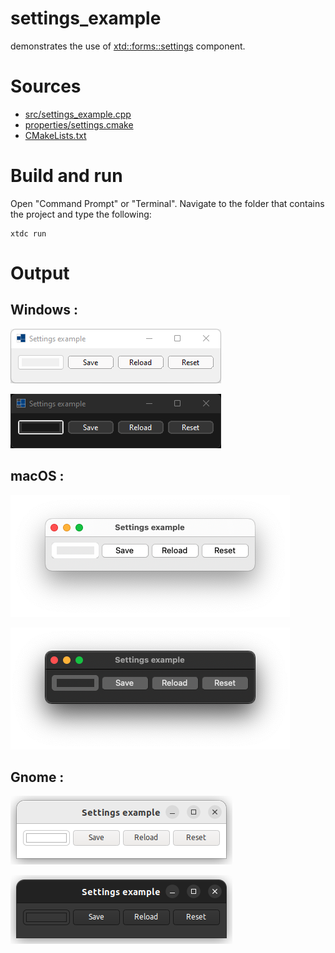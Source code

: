 # settings_example

demonstrates the use of [xtd::forms::settings](https://gammasoft71.github.io/xtd/reference_guides/latest/classxtd_1_1forms_1_1settings.html) component.

# Sources

* [src/settings_example.cpp](src/settings_example.cpp)
* [properties/settings.cmake](properties/settings.cmake)
* [CMakeLists.txt](CMakeLists.txt)


# Build and run

Open "Command Prompt" or "Terminal". Navigate to the folder that contains the project and type the following:

```shell
xtdc run
```

# Output

## Windows :

![Screenshot](../../../../docs/pictures/examples/settings_example_w.png)

![Screenshot](../../../../docs/pictures/examples/settings_example_wd.png)

## macOS :

![Screenshot](../../../../docs/pictures/examples/settings_example_m.png)

![Screenshot](../../../../docs/pictures/examples/settings_example_md.png)

## Gnome :

![Screenshot](../../../../docs/pictures/examples/settings_example_g.png)

![Screenshot](../../../../docs/pictures/examples/settings_example_gd.png)
